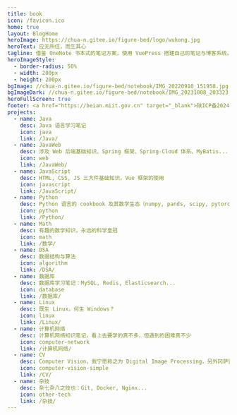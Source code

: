 ```yaml
---
title: book
icon: /favicon.ico
home: true
layout: BlogHome
heroImage: https://chua-n.gitee.io/figure-bed/logo/wukong.jpg
heroText: 应无所住，而生其心
tagline: 借鉴 OneNote 书本式的笔记方案，使用 VuePress 搭建自己的笔记与博客系统。
heroImageStyle:
  - border-radius: 50%
  - width: 200px
  - height: 200px
bgImage: //chua-n.gitee.io/figure-bed/notebook/IMG_20220910_151958.jpg
bgImageDark: //chua-n.gitee.io/figure-bed/notebook/IMG_20231008_203323.jpg
heroFullScreen: true
footer: <a href="https://beian.miit.gov.cn" target="_blank">陕ICP备2024034563号</a>
projects:
  - name: Java
    desc: Java 语言学习笔记
    icon: java
    link: /Java/
  - name: JavaWeb
    desc: 涉及 Web 后端基础知识、Spring 框架、Spring-Cloud 体系、MyBatis...
    icon: web
    link: /JavaWeb/
  - name: JavaScript
    desc: HTML, CSS, JS 三大件基础知识，Vue 框架的使用
    icon: javascript
    link: /JavaScript/
  - name: Python
    desc: Python 语言的 cookbook 及其数学生态（numpy, pands, scipy, pytorch, matplotlib, mayavi...）
    icon: python
    link: /Python/
  - name: Math
    desc: 有趣的数学知识，永远的科学皇冠
    icon: math
    link: /数学/
  - name: DSA
    desc: 数据结构与算法
    icon: algorithm
    link: /DSA/
  - name: 数据库
    desc: 数据库学习笔记：MySQL, Redis, Elasticsearch...
    icon: database
    link: /数据库/
  - name: Linux
    desc: 既生 Linux，何生 Windows？
    icon: linux
    link: /Linux/
  - name: 计算机网络
    desc: 计算机网络知识笔记，看上去要学的真不多，但遇到的困难真不少
    icon: computer-network
    link: /计算机网络/
  - name: CV
    desc: Computer Vision，我宁愿称之为 Digital Image Processing，另外冈萨雷斯的书是真不行
    icon: computer-vision-simple
    link: /CV/
  - name: 杂技
    desc: 杂七杂八之技也：Git, Docker, Nginx...
    icon: other-tech
    link: /杂技/
---
```

